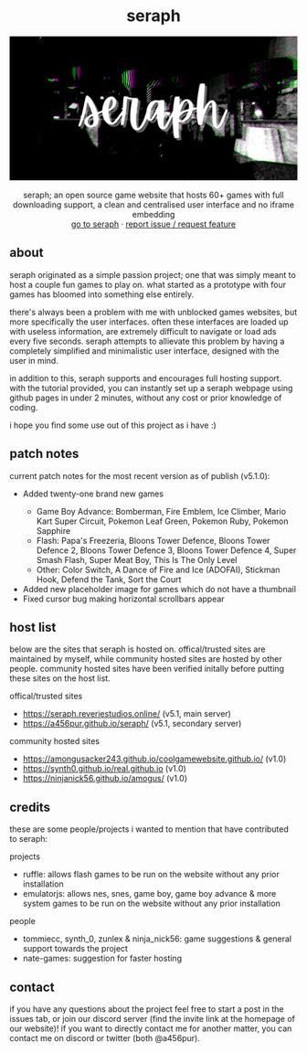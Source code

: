 <h1 align="center">seraph</h1>
<img src="images/seraphbanner.png">

  <p align="center">
    seraph; an open source game website that hosts 60+ games with full downloading support, a clean and centralised user interface and no iframe embedding
    <br/>
    <a href="https://seraph.reveriestudios.online/">go to seraph</a>
    ·
    <a href="https://github.com/a456pur/seraph/issues/new/choose">report issue / request feature</a>
  </p>

## about
seraph originated as a simple passion project; one that was simply meant to host a couple fun games to play on. what started as a prototype with four games has bloomed into something else entirely.

there's always been a problem with me with unblocked games websites, but more specifically the user interfaces. often these interfaces are loaded up with useless information, are extremely difficult to navigate or load ads every five seconds. seraph attempts to allievate this problem by having a completely simplified and minimalistic user interface, designed with the user in mind.

in addition to this, seraph supports and encourages full hosting support. with the tutorial provided, you can instantly set up a seraph webpage using github pages in under 2 minutes, without any cost or prior knowledge of coding.

i hope you find some use out of this project as i have :)

## patch notes
current patch notes for the most recent version as of publish (v5.1.0):
<ul>
  <li>Added twenty-one brand new games</li>
  <ul>
    <li>Game Boy Advance: Bomberman, Fire Emblem, Ice Climber, Mario Kart Super Circuit, Pokemon Leaf Green, Pokemon Ruby, Pokemon Sapphire</li>
    <li>Flash: Papa's Freezeria, Bloons Tower Defence, Bloons Tower Defence 2, Bloons Tower Defence 3, Bloons Tower Defence 4, Super Smash Flash, Super Meat Boy, This Is The Only Level</li>
    <li>Other: Color Switch, A Dance of Fire and Ice (ADOFAI), Stickman Hook, Defend the Tank, Sort the Court</li>
  </ul>

  <li>Added new placeholder image for games which do not have a thumbnail</li>
  <li>Fixed cursor bug making horizontal scrollbars appear</li>
</ul>

## host list
below are the sites that seraph is hosted on. offical/trusted sites are maintained by myself, while community hosted sites are hosted by other people. community hosted sites have been verified initally before putting these sites on the host list.

offical/trusted sites
- https://seraph.reveriestudios.online/ (v5.1, main server)
- https://a456pur.github.io/seraph/ (v5.1, secondary server)

community hosted sites
- https://amongusacker243.github.io/coolgamewebsite.github.io/ (v1.0)
- https://synth0.github.io/real.github.io (v1.0)
- https://ninjanick56.github.io/amogus/ (v1.0)

## credits
these are some people/projects i wanted to mention that have contributed to seraph:

projects
- ruffle: allows flash games to be run on the website without any prior installation
- emulatorjs: allows nes, snes, game boy, game boy advance & more system games to be run on the website without any prior installation

people
- tommiecc, synth_0, zunlex & ninja_nick56: game suggestions & general support towards the project
- nate-games: suggestion for faster hosting

## contact
if you have any questions about the project feel free to start a post in the issues tab, or join our discord server (find the invite link at the homepage of our website)!
if you want to directly contact me for another matter, you can contact me on discord or twitter (both @a456pur).
